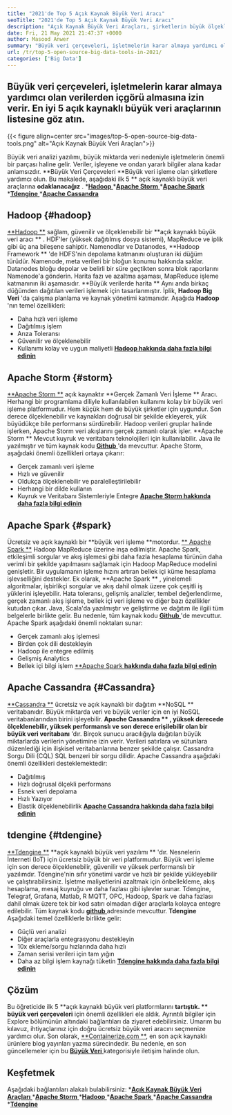```yaml
---
title: "2021'de Top 5 Açık Kaynak Büyük Veri Aracı" 
seoTitle: "2021'de Top 5 Açık Kaynak Büyük Veri Aracı" 
description: "Açık Kaynak Büyük Veri Araçları, şirketlerin büyük ölçekli veri işlemeyi hızlı bir şekilde yapmasını sağlar. Bu kılavuz, doğru büyük veri çerçevesini seçmenize yardımcı olacaktır." 
date: Fri, 21 May 2021 21:47:37 +0000
author: Masood Anwer
summary: "Büyük veri çerçeveleri, işletmelerin karar almaya yardımcı olan verilerden içgörü almalarını sağlar. En iyi 5 açık kaynaklı büyük veri araçlarının listesine göz atın." 
url: /tr/top-5-open-source-big-data-tools-in-2021/
categories: ['Big Data']
---
```


## Büyük veri çerçeveleri, işletmelerin karar almaya yardımcı olan verilerden içgörü almasına izin verir. En iyi 5 açık kaynaklı büyük veri araçlarının listesine göz atın.

{{< figure align=center src="images/top-5-open-source-big-data-tools.png" alt="Açık Kaynak Büyük Veri Araçları">}}

Büyük veri analizi yazılımı, büyük miktarda veri nedeniyle işletmelerin önemli bir parçası haline gelir. Veriler, işleyene ve ondan yararlı bilgiler alana kadar anlamsızdır. **Büyük Veri Çerçeveleri  **Büyük veri işleme olan şirketlere yardımcı olun. Bu makalede, aşağıdaki ilk 5 **  açık kaynaklı büyük veri araçlarına  **odaklanacağız**  .
  *[**Hadoop** ][1]
  *[**Apache Storm** ][2]
  *[**Apache Spark** ][3]
  *[**Tdengine** ][4]
  *[**Apache Cassandra** ][5]

## Hadoop   {#hadoop}
[**Hadoop **][6] sağlam, güvenilir ve ölçeklenebilir bir  **açık kaynaklı büyük veri aracı ** . HDF'ler (yüksek dağıtılmış dosya sistemi), MapReduce ve iplik gibi üç ana bileşene sahiptir. Namenodlar ve Datanodes,  **Hadoop Framework **  'de HDFS'nin depolama katmanını oluşturan iki düğüm türüdür. Namenode, meta verileri bir bloğun konumu hakkında saklar. Datanodes bloğu depolar ve belirli bir süre geçtikten sonra blok raporlarını Namenode'a gönderin. Harita fazı ve azaltma aşaması, MapReduce işleme katmanının iki aşamasıdır.  **Büyük verilerde harita **  Aynı anda birkaç düğümden dağıtılan verileri işlemek için tasarlanmıştır. İplik,  **Hadoop Big Veri**   'da çalışma planlama ve kaynak yönetimi katmanıdır.
Aşağıda **Hadoop**  'nın temel özellikleri:
  * Daha hızlı veri işleme
  * Dağıtılmış işlem
  * Arıza Toleransı
  * Güvenilir ve ölçeklenebilir
  * Kullanımı kolay ve uygun maliyetli
[**Hadoop hakkında daha fazla bilgi edinin** ][7]

## Apache Storm   {#storm}
[**Apache Storm **][8] açık kaynaktır  **Gerçek Zamanlı Veri İşleme **  Aracı. Herhangi bir programlama diliyle kullanılabilen kullanımı kolay bir büyük veri işleme platformudur. Hem küçük hem de büyük şirketler için uygundur. Son derece ölçeklenebilir ve kaynakları doğrusal bir şekilde ekleyerek, yük büyüdükçe bile performansı sürdürebilir. Hadoop verileri gruplar halinde işlerken, Apache Storm veri akışlarını gerçek zamanlı olarak işler.  **Apache Storm **  Mevcut kuyruk ve veritabanı teknolojileri için kullanılabilir. Java ile yazılmıştır ve tüm kaynak kodu [ **Github**  ][9] 'da mevcuttur.
Apache Storm, aşağıdaki önemli özellikleri ortaya çıkarır:
  * Gerçek zamanlı veri işleme
  * Hızlı ve güvenilir
  * Oldukça ölçeklenebilir ve paralelleştirilebilir
  * Herhangi bir dilde kullanın
  * Kuyruk ve Veritabanı Sistemleriyle Entegre
[**Apache Storm hakkında daha fazla bilgi edinin** ][10]

## Apache Spark   {#spark}
Ücretsiz ve açık kaynaklı bir **büyük veri işleme  **motordur. [**  Apache Spark **][11] Hadoop MapReduce üzerine inşa edilmiştir. Apache Spark, etkileşimli sorgular ve akış işlemesi gibi daha fazla hesaplama türünün daha verimli bir şekilde yapılmasını sağlamak için Hadoop MapReduce modelini genişletir. Bir uygulamanın işleme hızını artıran bellek içi küme hesaplama işlevselliğini destekler. Ek olarak,  **Apache Spark ** , yinelemeli algoritmalar, işbirlikçi sorgular ve akış dahil olmak üzere çok çeşitli iş yüklerini işleyebilir. Hata toleransı, gelişmiş analizler, tembel değerlendirme, gerçek zamanlı akış işleme, bellek içi veri işleme ve diğer bazı özellikler kutudan çıkar. Java, Scala'da yazılmıştır ve geliştirme ve dağıtım ile ilgili tüm belgelerle birlikte gelir. Bu nedenle, tüm kaynak kodu [ **Github**  ][12] 'de mevcuttur.
Apache Spark aşağıdaki önemli noktaları sunar:
  * Gerçek zamanlı akış işlemesi
  * Birden çok dili destekleyin
  * Hadoop ile entegre edilmiş
  * Gelişmiş Analytics
  * Bellek içi bilgi işlem
[**Apache Spark  **hakkında daha fazla bilgi edinin**  ][13]

## Apache Cassandra   {#Cassandra}
[**Cassandra **][14] ücretsiz ve açık kaynaklı bir dağıtım  **NoSQL **  veritabanıdır. Büyük miktarda veri ve büyük veriler için en iyi NoSQL veritabanlarından birini işleyebilir.  **Apache Cassandra ** , yüksek derecede ölçeklenebilir, yüksek performanslı ve son derece erişilebilir olan bir büyük veri veritabanı** 'dır. Birçok sunucu aracılığıyla dağıtılan büyük miktarlarda verilerin yönetimine izin verir. Verileri satırlara ve sütunlara düzenlediği için ilişkisel veritabanlarına benzer şekilde çalışır. Cassandra Sorgu Dili (CQL) SQL benzeri bir sorgu dilidir.
Apache Cassandra aşağıdaki önemli özellikleri desteklemektedir:
  * Dağıtılmış
  * Hızlı doğrusal ölçekli performans
  * Esnek veri depolama
  * Hızlı Yazıyor
  * Elastik ölçeklenebilirlik
[**Apache Cassandra hakkında daha fazla bilgi edinin** ][15]

## tdengine   {#tdengine}
[**Tdengine **][16]  **açık kaynaklı büyük veri yazılımı ** 'dır. Nesnelerin İnterneti (IoT) için ücretsiz büyük bir veri platformudur. Büyük veri işleme için son derece ölçeklenebilir, güvenilir ve yüksek performanslı bir yazılımdır. Tdengine'nin sıfır yönetimi vardır ve hızlı bir şekilde yükleyebilir ve çalıştırabilirsiniz. İşletme maliyetlerini azaltmak için önbellekleme, akış hesaplama, mesaj kuyruğu ve daha fazlası gibi işlevler sunar. Tdengine, Telegraf, Grafana, Matlab, R MQTT, OPC, Hadoop, Spark ve daha fazlası dahil olmak üzere tek bir kod satırı olmadan diğer araçlarla kolayca entegre edilebilir. Tüm kaynak kodu [ **github**  ][17] adresinde mevcuttur.
**Tdengine**  Aşağıdaki temel özelliklerle birlikte gelir:
  * Güçlü veri analizi
  * Diğer araçlarla entegrasyonu destekleyin
  * 10x ekleme/sorgu hızlarında daha hızlı
  * Zaman serisi verileri için tam yığın
  * Daha az bilgi işlem kaynağı tüketin
[**Tdengine hakkında daha fazla bilgi edinin** ][18]

## Çözüm
Bu öğreticide ilk 5 **açık kaynaklı büyük veri platformlarını  **tartıştık. **  büyük veri çerçeveleri**  için önemli özellikleri ele aldık. Ayrıntılı bilgiler için Explore bölümünün altındaki bağlantıları da ziyaret edebilirsiniz. Umarım bu kılavuz, ihtiyaçlarınız için doğru ücretsiz büyük veri aracını seçmenize yardımcı olur.
Son olarak, [**Containerize.com **][19], en son açık kaynaklı ürünlere blog yayınları yazma sürecindedir. Bu nedenle, en son güncellemeler için bu [ **Büyük Veri**  ][20] kategorisiyle iletişim halinde olun.

## Keşfetmek
Aşağıdaki bağlantıları alakalı bulabilirsiniz:
  *[**Açık Kaynak Büyük Veri Araçları** ][21]
  *[**Apache Storm** ][10]
  *[**Hadoop** ][22]
  *[**Apache Spark** ][11]
  *[**Apache Cassandra** ][15]
  *[**Tdengine** ][16]

  
[1]: #Hadoop
[2]: #Storm
[3]: #Spark
[4]: #TDengine
[5]: #Cassandra
[6]: https://hadoop.apache.org/
[7]: https://products.containerize.com/big-data/hadoop
[8]: https://storm.apache.org/
[9]: https://github.com/apache/storm
[10]: https://products.containerize.com/big-data/apache-storm/
[11]: https://products.containerize.com/big-data/apache-spark/
[12]: https://github.com/apache/spark
[13]: https://spark.apache.org/
[14]: https://cassandra.apache.org/
[15]: https://products.containerize.com/big-data/apache-cassandra/
[16]: https://products.containerize.com/big-data/tdengine/
[17]: https://github.com/taosdata/TDengine
[18]: https://www.taosdata.com/
[19]: https://containerize.com
[20]: https://blog.containerize.com/category/big-data/
[21]: https://products.containerize.com/big-data
[22]: https://products.containerize.com/big-data/hadoop/
